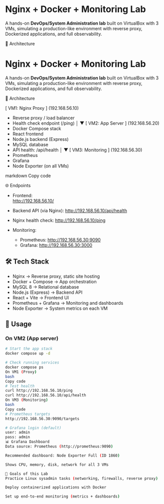 # Nginx + Docker + Monitoring Lab

A hands-on **DevOps/System Administration lab** built on VirtualBox with 3 VMs, simulating a production-like environment with reverse proxy, Dockerized applications, and full observability.

📐 Architecture

# Nginx + Docker + Monitoring Lab

A hands-on **DevOps/System Administration lab** built on VirtualBox with 3 VMs, simulating a production-like environment with reverse proxy, Dockerized applications, and full observability.

📐 Architecture

[ VM1: Nginx Proxy ] (192.168.56.10)
- Reverse proxy / load balancer
- Health check endpoint (/ping)
│
▼
[ VM2: App Server ] (192.168.56.20)
- Docker Compose stack
- React frontend
- Node.js backend (Express)
- MySQL database
- API health: /api/health
│
▼
[ VM3: Monitoring ] (192.168.56.30)
- Prometheus
- Grafana
- Node Exporter (on all VMs)

markdown
Copy code

🌐 Endpoints

- Frontend:  
  http://192.168.56.10/  

- Backend API (via Nginx): 
  http://192.168.56.10/api/health  

- Nginx health check: 
  http://192.168.56.10/ping  

- Monitoring:
  - Prometheus: http://192.168.56.30:9090  
  - Grafana: http://192.168.56.30:3000  

## 🛠️ Tech Stack

- Nginx → Reverse proxy, static site hosting  
- Docker + Compose → App orchestration  
- MySQL 8 → Relational database  
- Node.js (Express) → Backend API  
- React + Vite → Frontend UI  
- Prometheus + Grafana → Monitoring and dashboards  
- Node Exporter → System metrics on each VM  

## 🚀 Usage

### On VM2 (App server)
```bash
# Start the app stack
docker compose up -d

# Check running services
docker compose ps
On VM1 (Proxy)
bash
Copy code
# Test health
curl http://192.168.56.10/ping
curl http://192.168.56.10/api/health
On VM3 (Monitoring)
bash
Copy code
# Prometheus targets
http://192.168.56.30:9090/targets

# Grafana login (default)
user: admin
pass: admin
📊 Grafana Dashboard
Data source: Prometheus (http://prometheus:9090)

Recommended dashboard: Node Exporter Full (ID 1860)

Shows CPU, memory, disk, network for all 3 VMs

🎯 Goals of this Lab
Practice Linux sysadmin tasks (networking, firewalls, reverse proxy)

Deploy containerized applications with Docker

Set up end-to-end monitoring (metrics + dashboards)
